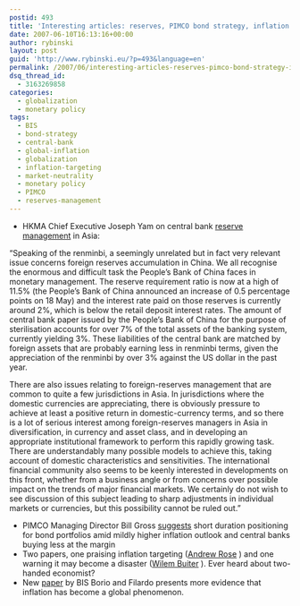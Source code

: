 ```yaml
---
postid: 493
title: 'Interesting articles: reserves, PIMCO bond strategy, inflation targeting and more'
date: 2007-06-10T16:13:16+00:00
author: rybinski
layout: post
guid: 'http://www.rybinski.eu/?p=493&language=en'
permalink: /2007/06/interesting-articles-reserves-pimco-bond-strategy-inflation-targeting-and-more/
dsq_thread_id:
  - 3163269858
categories:
  - globalization
  - monetary policy
tags:
  - BIS
  - bond-strategy
  - central-bank
  - global-inflation
  - globalization
  - inflation-targeting
  - market-neutrality
  - monetary policy
  - PIMCO
  - reserves-management
---
```

  * HKMA Chief Executive Joseph Yam on central bank [reserve management](http://www.tdctrade.com/econforum/hkma/hkma070601.htm) in Asia: 

“Speaking of the renminbi, a seemingly unrelated but in fact very relevant issue concerns foreign reserves accumulation in China. We all recognise the enormous and difficult task the People’s Bank of China faces in monetary management. The reserve requirement ratio is now at a high of 11.5% (the People’s Bank of China announced an increase of 0.5 percentage points on 18 May) and the interest rate paid on those reserves is currently around 2%, which is below the retail deposit interest rates. The amount of central bank paper issued by the People’s Bank of China for the purpose of sterilisation accounts for over 7% of the total assets of the banking system, currently yielding 3%. These liabilities of the central bank are matched by foreign assets that are probably earning less in renminbi terms, given the appreciation of the renminbi by over 3% against the US dollar in the past year.

There are also issues relating to foreign-reserves management that are common to quite a few jurisdictions in Asia. In jurisdictions where the domestic currencies are appreciating, there is obviously pressure to achieve at least a positive return in domestic-currency terms, and so there is a lot of serious interest among foreign-reserves managers in Asia in diversification, in currency and asset class, and in developing an appropriate institutional framework to perform this rapidly growing task. There are understandably many possible models to achieve this, taking account of domestic characteristics and sensitivities. The international financial community also seems to be keenly interested in developments on this front, whether from a business angle or from concerns over possible impact on the trends of major financial markets. We certainly do not wish to see discussion of this subject leading to sharp adjustments in individual markets or currencies, but this possibility cannot be ruled out.”

<!--more-->

  * PIMCO Managing Director Bill Gross [suggests](http://www.rybinski.eu/resources/non-modules.d/dispatcher/dispatch.php?id=2250) short duration positioning for bond portfolios amid mildly higher inflation outlook and central banks buying less at the margin 
  * Two papers, one praising inflation targeting ([Andrew Rose](http://www.rybinski.eu/resources/non-modules.d/dispatcher/dispatch.php?id=2252) ) and one warning it may become a disaster ([Wilem Buiter](http://www.rybinski.eu/resources/non-modules.d/dispatcher/dispatch.php?id=2251) ). Ever heard about two-handed economist?
  * New [paper](http://www.rybinski.eu/resources/non-modules.d/dispatcher/dispatch.php?id=2254) by BIS Borio and Filardo presents more evidence that inflation has become a global phenomenon.
